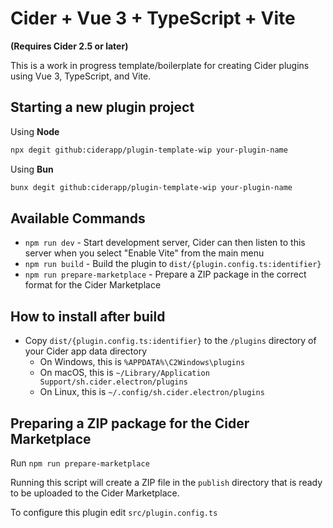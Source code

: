 # Cider + Vue 3 + TypeScript + Vite

**(Requires Cider 2.5 or later)**

This is a work in progress template/boilerplate for creating Cider plugins using Vue 3, TypeScript, and Vite.

## Starting a new plugin project
Using **Node**
```bash
npx degit github:ciderapp/plugin-template-wip your-plugin-name
```
Using **Bun**
```bash
bunx degit github:ciderapp/plugin-template-wip your-plugin-name
```

## Available Commands
- `npm run dev` - Start development server, Cider can then listen to this server when you select "Enable Vite" from the main menu
- `npm run build` - Build the plugin to `dist/{plugin.config.ts:identifier}`
- `npm run prepare-marketplace` - Prepare a ZIP package in the correct format for the Cider Marketplace

## How to install after build
- Copy `dist/{plugin.config.ts:identifier}` to the `/plugins` directory of your Cider app data directory
    - On Windows, this is `%APPDATA%\C2Windows\plugins`
    - On macOS, this is `~/Library/Application Support/sh.cider.electron/plugins`
    - On Linux, this is `~/.config/sh.cider.electron/plugins`

## Preparing a ZIP package for the Cider Marketplace
Run `npm run prepare-marketplace`

Running this script will create a ZIP file in the `publish` directory that is ready to be uploaded to the Cider Marketplace.

To configure this plugin edit `src/plugin.config.ts`
